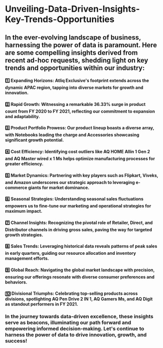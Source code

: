 # Unveiling-Data-Driven-Insights-Key-Trends-Opportunities

## In the ever-evolving landscape of business, harnessing the power of data is paramount. Here are some compelling insights derived from recent ad-hoc requests, shedding light on key trends and opportunities within our industry:

#### 1️⃣ Expanding Horizons: Atliq Exclusive's footprint extends across the dynamic APAC region, tapping into diverse markets for growth and innovation.

#### 2️⃣ Rapid Growth: Witnessing a remarkable 36.33% surge in product count from FY 2020 to FY 2021, reflecting our commitment to expansion and adaptability.

#### 3️⃣ Product Portfolio Prowess: Our product lineup boasts a diverse array, with Notebooks leading the charge and Accessories showcasing significant growth potential.

#### 4️⃣ Cost Efficiency: Identifying cost outliers like AQ HOME Allin 1 Gen 2 and AQ Master wired x 1 Ms helps optimize manufacturing processes for greater efficiency.

#### 5️⃣ Market Dynamics: Partnering with key players such as Flipkart, Viveks, and Amazon underscores our strategic approach to leveraging e-commerce giants for market dominance.

#### 6️⃣ Seasonal Strategies: Understanding seasonal sales fluctuations empowers us to fine-tune our marketing and operational strategies for maximum impact.

#### 7️⃣ Channel Insights: Recognizing the pivotal role of Retailer, Direct, and Distributor channels in driving gross sales, paving the way for targeted growth strategies.

#### 8️⃣ Sales Trends: Leveraging historical data reveals patterns of peak sales in early quarters, guiding our resource allocation and inventory management efforts.

#### 9️⃣ Global Reach: Navigating the global market landscape with precision, ensuring our offerings resonate with diverse consumer preferences and behaviors.

#### 🔟 Divisional Triumphs: Celebrating top-selling products across divisions, spotlighting AQ Pen Drive 2 IN 1, AQ Gamers Ms, and AQ Digit as standout performers in FY 2021.

### In the journey towards data-driven excellence, these insights serve as beacons, illuminating our path forward and empowering informed decision-making. Let's continue to harness the power of data to drive innovation, growth, and success! 
